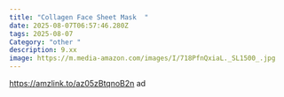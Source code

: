 ```yaml
---
title: "Collagen Face Sheet Mask  "
date: 2025-08-07T06:57:46.280Z
tags: 2025-08-07
Category: "other "
description: 9.xx
image: https://m.media-amazon.com/images/I/718PfnQxiaL._SL1500_.jpg
---
```

https://amzlink.to/az05zBtqnoB2n ad